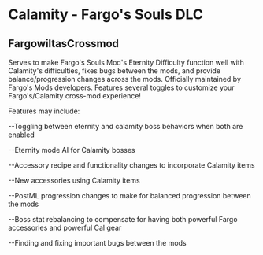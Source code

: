 # Calamity - Fargo's Souls DLC
## FargowiltasCrossmod

Serves to make Fargo's Souls Mod's Eternity Difficulty function well with Calamity's difficulties, fixes bugs between the mods, and provide balance/progression changes across the mods.
Officially maintained by Fargo's Mods developers.
Features several toggles to customize your Fargo's/Calamity cross-mod experience!

Features may include:

--Toggling between eternity and calamity boss behaviors when both are enabled

--Eternity mode AI for Calamity bosses

--Accessory recipe and functionality changes to incorporate Calamity items

--New accessories using Calamity items

--PostML progression changes to make for balanced progression between the mods

--Boss stat rebalancing to compensate for having both powerful Fargo accessories and powerful Cal gear

--Finding and fixing important bugs between the mods
